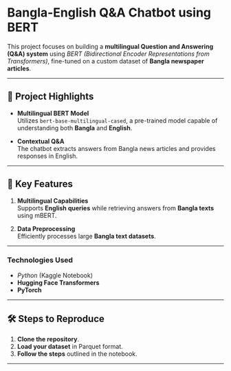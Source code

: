 # Bangla-English Q&A Chatbot using BERT

This project focuses on building a **multilingual Question and Answering (Q&A) system** using *BERT (Bidirectional Encoder Representations from Transformers)*, fine-tuned on a custom dataset of **Bangla newspaper articles**.

---

## 🚀 Project Highlights

- **Multilingual BERT Model**  
  Utilizes `bert-base-multilingual-cased`, a pre-trained model capable of understanding both **Bangla** and **English**.

- **Contextual Q&A**  
  The chatbot extracts answers from Bangla news articles and provides responses in English.

---

## 🔑 Key Features

1. **Multilingual Capabilities**  
   Supports **English queries** while retrieving answers from **Bangla texts** using mBERT.
   
2. **Data Preprocessing**  
   Efficiently processes large **Bangla text datasets**.

---

### Technologies Used

- *Python* (Kaggle Notebook)
- **Hugging Face Transformers**
- **PyTorch**

---

## 🛠️ Steps to Reproduce

1. **Clone the repository**.
2. **Load your dataset** in Parquet format.
3. **Follow the steps** outlined in the notebook.

---


